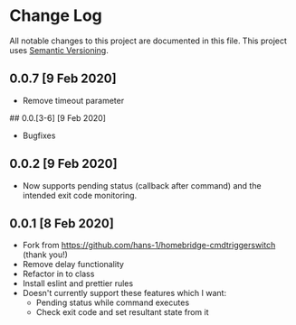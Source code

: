 # Change Log

All notable changes to this project are documented in this file. This project uses [Semantic Versioning](https://semver.org/).

## 0.0.7 [9 Feb 2020]

- Remove timeout parameter

## 0.0.[3-6] [9 Feb 2020]

- Bugfixes

## 0.0.2 [9 Feb 2020]

- Now supports pending status (callback after command) and the intended exit code monitoring.

## 0.0.1 [8 Feb 2020]

- Fork from https://github.com/hans-1/homebridge-cmdtriggerswitch (thank you!)
- Remove delay functionality
- Refactor in to class
- Install eslint and prettier rules
- Doesn't currently support these features which I want:
    - Pending status while command executes
    - Check exit code and set resultant state from it